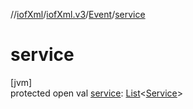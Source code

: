 //[iofXml](../../../index.md)/[iofXml.v3](../index.md)/[Event](index.md)/[service](service.md)

# service

[jvm]\
protected open val [service](service.md): [List](https://docs.oracle.com/javase/8/docs/api/java/util/List.html)<[Service](../-service/index.md)>
